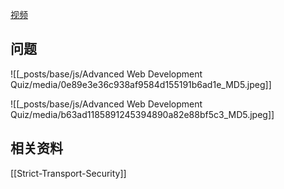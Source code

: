 [视频](https://tongyi.aliyun.com/efficiency/doc/transcripts/58gmq6ave5z29zwo?source=2)

## 问题
![[_posts/base/js/Advanced Web Development Quiz/media/0e89e3e36c938af9584d155191b6ad1e_MD5.jpeg]]

![[_posts/base/js/Advanced Web Development Quiz/media/b63ad1185891245394890a82e88bf5c3_MD5.jpeg]]



## 相关资料
[[Strict-Transport-Security]]
